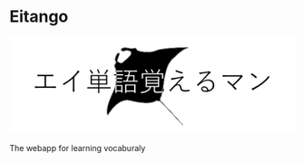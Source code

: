 # Eitango

![](https://raw.githubusercontent.com/domitry/eitango/master/public/logo.png)


The webapp for learning vocaburaly
